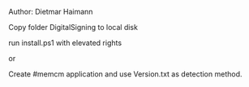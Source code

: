 Author: Dietmar Haimann

Copy folder DigitalSigning to local disk

run install.ps1 with elevated rights

or

Create #memcm application and use Version.txt as detection method.
